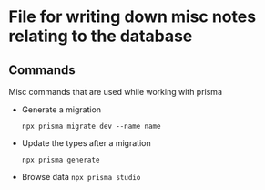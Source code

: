 # File for writing down misc notes relating to the database

## Commands

Misc commands that are used while working with prisma

- Generate a migration

  `npx prisma migrate dev --name name`

- Update the types after a migration

  `npx prisma generate`

- Browse data
  `npx prisma studio`
